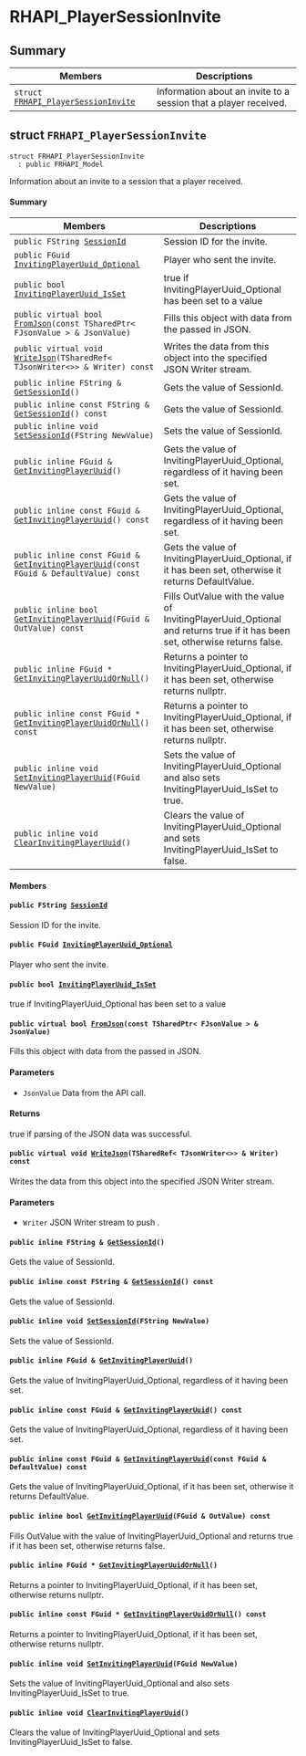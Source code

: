 # RHAPI_PlayerSessionInvite <a id="group__RHAPI__PlayerSessionInvite"></a>

## Summary

 Members                        | Descriptions                                
--------------------------------|---------------------------------------------
`struct `[`FRHAPI_PlayerSessionInvite`](#structFRHAPI__PlayerSessionInvite) | Information about an invite to a session that a player received.

## struct `FRHAPI_PlayerSessionInvite` <a id="structFRHAPI__PlayerSessionInvite"></a>

```
struct FRHAPI_PlayerSessionInvite
  : public FRHAPI_Model
```

Information about an invite to a session that a player received.

#### Summary

 Members                        | Descriptions                                
--------------------------------|---------------------------------------------
`public FString `[`SessionId`](#structFRHAPI__PlayerSessionInvite_1a5300727633e2fcef5067968f3027dc50) | Session ID for the invite.
`public FGuid `[`InvitingPlayerUuid_Optional`](#structFRHAPI__PlayerSessionInvite_1af2df5467426af28587216798cdbea9f5) | Player who sent the invite.
`public bool `[`InvitingPlayerUuid_IsSet`](#structFRHAPI__PlayerSessionInvite_1a8e042b370589e5e406711482986a5a53) | true if InvitingPlayerUuid_Optional has been set to a value
`public virtual bool `[`FromJson`](#structFRHAPI__PlayerSessionInvite_1aa9067401a0bd3f08ba514703a336f90b)`(const TSharedPtr< FJsonValue > & JsonValue)` | Fills this object with data from the passed in JSON.
`public virtual void `[`WriteJson`](#structFRHAPI__PlayerSessionInvite_1a1917150994e9e3c2f21e7787ce66a704)`(TSharedRef< TJsonWriter<>> & Writer) const` | Writes the data from this object into the specified JSON Writer stream.
`public inline FString & `[`GetSessionId`](#structFRHAPI__PlayerSessionInvite_1ab4f322194e0846ffae453790aab9c632)`()` | Gets the value of SessionId.
`public inline const FString & `[`GetSessionId`](#structFRHAPI__PlayerSessionInvite_1a6942c9405b4f6833913b0c6f78f54255)`() const` | Gets the value of SessionId.
`public inline void `[`SetSessionId`](#structFRHAPI__PlayerSessionInvite_1a1a967f885f9f4e91cc7e2c9ff586b207)`(FString NewValue)` | Sets the value of SessionId.
`public inline FGuid & `[`GetInvitingPlayerUuid`](#structFRHAPI__PlayerSessionInvite_1a09ba2839f057d3fefb9aadf4280033d6)`()` | Gets the value of InvitingPlayerUuid_Optional, regardless of it having been set.
`public inline const FGuid & `[`GetInvitingPlayerUuid`](#structFRHAPI__PlayerSessionInvite_1ac6d73c9af405b60b9ec0212722b1da2e)`() const` | Gets the value of InvitingPlayerUuid_Optional, regardless of it having been set.
`public inline const FGuid & `[`GetInvitingPlayerUuid`](#structFRHAPI__PlayerSessionInvite_1a87a38b45131948df65ed5cac8ee9aff8)`(const FGuid & DefaultValue) const` | Gets the value of InvitingPlayerUuid_Optional, if it has been set, otherwise it returns DefaultValue.
`public inline bool `[`GetInvitingPlayerUuid`](#structFRHAPI__PlayerSessionInvite_1a23a1e66ba7ed697efe527ecd9f157a6b)`(FGuid & OutValue) const` | Fills OutValue with the value of InvitingPlayerUuid_Optional and returns true if it has been set, otherwise returns false.
`public inline FGuid * `[`GetInvitingPlayerUuidOrNull`](#structFRHAPI__PlayerSessionInvite_1adb9649b04507d7924c1b42fc15661922)`()` | Returns a pointer to InvitingPlayerUuid_Optional, if it has been set, otherwise returns nullptr.
`public inline const FGuid * `[`GetInvitingPlayerUuidOrNull`](#structFRHAPI__PlayerSessionInvite_1a87df4f36cb3854b5b5de479e724bcada)`() const` | Returns a pointer to InvitingPlayerUuid_Optional, if it has been set, otherwise returns nullptr.
`public inline void `[`SetInvitingPlayerUuid`](#structFRHAPI__PlayerSessionInvite_1a1318d58c916503a97a85d5acce23ecf8)`(FGuid NewValue)` | Sets the value of InvitingPlayerUuid_Optional and also sets InvitingPlayerUuid_IsSet to true.
`public inline void `[`ClearInvitingPlayerUuid`](#structFRHAPI__PlayerSessionInvite_1adb861db179ca0fe3fe9359a2f95aa1b8)`()` | Clears the value of InvitingPlayerUuid_Optional and sets InvitingPlayerUuid_IsSet to false.

#### Members

#### `public FString `[`SessionId`](#structFRHAPI__PlayerSessionInvite_1a5300727633e2fcef5067968f3027dc50) <a id="structFRHAPI__PlayerSessionInvite_1a5300727633e2fcef5067968f3027dc50"></a>

Session ID for the invite.

#### `public FGuid `[`InvitingPlayerUuid_Optional`](#structFRHAPI__PlayerSessionInvite_1af2df5467426af28587216798cdbea9f5) <a id="structFRHAPI__PlayerSessionInvite_1af2df5467426af28587216798cdbea9f5"></a>

Player who sent the invite.

#### `public bool `[`InvitingPlayerUuid_IsSet`](#structFRHAPI__PlayerSessionInvite_1a8e042b370589e5e406711482986a5a53) <a id="structFRHAPI__PlayerSessionInvite_1a8e042b370589e5e406711482986a5a53"></a>

true if InvitingPlayerUuid_Optional has been set to a value

#### `public virtual bool `[`FromJson`](#structFRHAPI__PlayerSessionInvite_1aa9067401a0bd3f08ba514703a336f90b)`(const TSharedPtr< FJsonValue > & JsonValue)` <a id="structFRHAPI__PlayerSessionInvite_1aa9067401a0bd3f08ba514703a336f90b"></a>

Fills this object with data from the passed in JSON.

#### Parameters
* `JsonValue` Data from the API call.

#### Returns
true if parsing of the JSON data was successful.

#### `public virtual void `[`WriteJson`](#structFRHAPI__PlayerSessionInvite_1a1917150994e9e3c2f21e7787ce66a704)`(TSharedRef< TJsonWriter<>> & Writer) const` <a id="structFRHAPI__PlayerSessionInvite_1a1917150994e9e3c2f21e7787ce66a704"></a>

Writes the data from this object into the specified JSON Writer stream.

#### Parameters
* `Writer` JSON Writer stream to push .

#### `public inline FString & `[`GetSessionId`](#structFRHAPI__PlayerSessionInvite_1ab4f322194e0846ffae453790aab9c632)`()` <a id="structFRHAPI__PlayerSessionInvite_1ab4f322194e0846ffae453790aab9c632"></a>

Gets the value of SessionId.

#### `public inline const FString & `[`GetSessionId`](#structFRHAPI__PlayerSessionInvite_1a6942c9405b4f6833913b0c6f78f54255)`() const` <a id="structFRHAPI__PlayerSessionInvite_1a6942c9405b4f6833913b0c6f78f54255"></a>

Gets the value of SessionId.

#### `public inline void `[`SetSessionId`](#structFRHAPI__PlayerSessionInvite_1a1a967f885f9f4e91cc7e2c9ff586b207)`(FString NewValue)` <a id="structFRHAPI__PlayerSessionInvite_1a1a967f885f9f4e91cc7e2c9ff586b207"></a>

Sets the value of SessionId.

#### `public inline FGuid & `[`GetInvitingPlayerUuid`](#structFRHAPI__PlayerSessionInvite_1a09ba2839f057d3fefb9aadf4280033d6)`()` <a id="structFRHAPI__PlayerSessionInvite_1a09ba2839f057d3fefb9aadf4280033d6"></a>

Gets the value of InvitingPlayerUuid_Optional, regardless of it having been set.

#### `public inline const FGuid & `[`GetInvitingPlayerUuid`](#structFRHAPI__PlayerSessionInvite_1ac6d73c9af405b60b9ec0212722b1da2e)`() const` <a id="structFRHAPI__PlayerSessionInvite_1ac6d73c9af405b60b9ec0212722b1da2e"></a>

Gets the value of InvitingPlayerUuid_Optional, regardless of it having been set.

#### `public inline const FGuid & `[`GetInvitingPlayerUuid`](#structFRHAPI__PlayerSessionInvite_1a87a38b45131948df65ed5cac8ee9aff8)`(const FGuid & DefaultValue) const` <a id="structFRHAPI__PlayerSessionInvite_1a87a38b45131948df65ed5cac8ee9aff8"></a>

Gets the value of InvitingPlayerUuid_Optional, if it has been set, otherwise it returns DefaultValue.

#### `public inline bool `[`GetInvitingPlayerUuid`](#structFRHAPI__PlayerSessionInvite_1a23a1e66ba7ed697efe527ecd9f157a6b)`(FGuid & OutValue) const` <a id="structFRHAPI__PlayerSessionInvite_1a23a1e66ba7ed697efe527ecd9f157a6b"></a>

Fills OutValue with the value of InvitingPlayerUuid_Optional and returns true if it has been set, otherwise returns false.

#### `public inline FGuid * `[`GetInvitingPlayerUuidOrNull`](#structFRHAPI__PlayerSessionInvite_1adb9649b04507d7924c1b42fc15661922)`()` <a id="structFRHAPI__PlayerSessionInvite_1adb9649b04507d7924c1b42fc15661922"></a>

Returns a pointer to InvitingPlayerUuid_Optional, if it has been set, otherwise returns nullptr.

#### `public inline const FGuid * `[`GetInvitingPlayerUuidOrNull`](#structFRHAPI__PlayerSessionInvite_1a87df4f36cb3854b5b5de479e724bcada)`() const` <a id="structFRHAPI__PlayerSessionInvite_1a87df4f36cb3854b5b5de479e724bcada"></a>

Returns a pointer to InvitingPlayerUuid_Optional, if it has been set, otherwise returns nullptr.

#### `public inline void `[`SetInvitingPlayerUuid`](#structFRHAPI__PlayerSessionInvite_1a1318d58c916503a97a85d5acce23ecf8)`(FGuid NewValue)` <a id="structFRHAPI__PlayerSessionInvite_1a1318d58c916503a97a85d5acce23ecf8"></a>

Sets the value of InvitingPlayerUuid_Optional and also sets InvitingPlayerUuid_IsSet to true.

#### `public inline void `[`ClearInvitingPlayerUuid`](#structFRHAPI__PlayerSessionInvite_1adb861db179ca0fe3fe9359a2f95aa1b8)`()` <a id="structFRHAPI__PlayerSessionInvite_1adb861db179ca0fe3fe9359a2f95aa1b8"></a>

Clears the value of InvitingPlayerUuid_Optional and sets InvitingPlayerUuid_IsSet to false.

